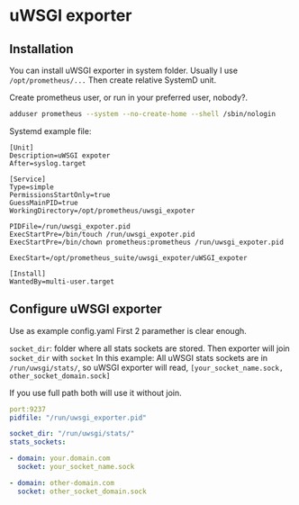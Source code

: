 # uWSGI exporter

## Installation

You can install uWSGI exporter in system folder.
Usually I use `/opt/prometheus/...`
Then create relative SystemD unit.

Create prometheus user, or run in your preferred user, nobody?.
``` bash
adduser prometheus --system --no-create-home --shell /sbin/nologin
```

Systemd example file:
``` systemd
[Unit]
Description=uWSGI expoter
After=syslog.target

[Service]
Type=simple
PermissionsStartOnly=true
GuessMainPID=true
WorkingDirectory=/opt/prometheus/uwsgi_expoter

PIDFile=/run/uwsgi_expoter.pid
ExecStartPre=/bin/touch /run/uwsgi_expoter.pid
ExecStartPre=/bin/chown prometheus:prometheus /run/uwsgi_expoter.pid

ExecStart=/opt/prometheus_suite/uwsgi_expoter/uWSGI_expoter

[Install]
WantedBy=multi-user.target
```
## Configure uWSGI exporter

Use as example config.yaml
First 2 paramether is clear enough.

`socket_dir`: folder where all stats sockets are stored.
Then exporter will join `socket_dir` with `socket`
In this example:
All uWSGI stats sockets are in `/run/uwsgi/stats/`, so uWSGI exporter will read, `[your_socket_name.sock, other_socket_domain.sock]`

If you use full path both will use it without join.
``` yaml
port:9237
pidfile: "/run/uwsgi_exporter.pid"

socket_dir: "/run/uwsgi/stats/"
stats_sockets:

- domain: your.domain.com
  socket: your_socket_name.sock

- domain: other-domain.com
  socket: other_socket_domain.sock
```

